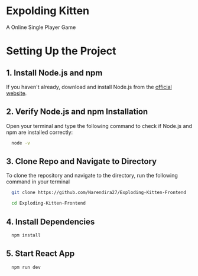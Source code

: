 # Expolding Kitten

A Online Single Player Game

# Setting Up the Project

## 1. Install Node.js and npm

If you haven't already, download and install Node.js from the [official website](https://nodejs.org/).

## 2. Verify Node.js and npm Installation

Open your terminal and type the following command to check if Node.js and npm are installed correctly:

```bash
  node -v
```

## 3. Clone Repo and Navigate to Directory

To clone the repository and navigate to the directory, run the following command in your terminal

```bash
  git clone https://github.com/Narendira27/Exploding-Kitten-Frontend
```

```bash
  cd Exploding-Kitten-Frontend
```

## 4. Install Dependencies

```bash
  npm install
```

## 5. Start React App

```bash
  npm run dev
```
